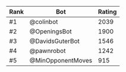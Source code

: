 Rank|Bot|Rating
---|---|---
#1|@colinbot|2039
#2|@OpeningsBot|1900
#3|@DavidsGuterBot|1546
#4|@pawnrobot|1242
#5|@MinOpponentMoves|915
